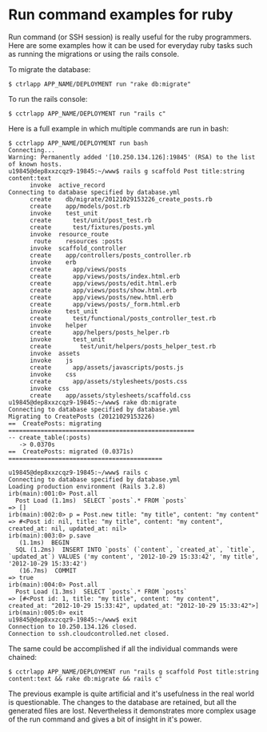 # Run command examples for ruby

Run command (or SSH session) is really useful for the ruby programmers.
Here are some examples how it can be used for everyday ruby tasks such as
running the migrations or using the rails console.

To migrate the database:
~~~
$ ctrlapp APP_NAME/DEPLOYMENT run "rake db:migrate"
~~~

To run the rails console:
~~~
$ cctrlapp APP_NAME/DEPLOYMENT run "rails c"
~~~

Here is a full example in which multiple commands are run in bash:
~~~
$ cctrlapp APP_NAME/DEPLOYMENT run bash
Connecting...
Warning: Permanently added '[10.250.134.126]:19845' (RSA) to the list of known hosts.
u19845@dep8xxzcqz9-19845:~/www$ rails g scaffold Post title:string content:text
      invoke  active_record
Connecting to database specified by database.yml
      create    db/migrate/20121029153226_create_posts.rb
      create    app/models/post.rb
      invoke    test_unit
      create      test/unit/post_test.rb
      create      test/fixtures/posts.yml
      invoke  resource_route
       route    resources :posts
      invoke  scaffold_controller
      create    app/controllers/posts_controller.rb
      invoke    erb
      create      app/views/posts
      create      app/views/posts/index.html.erb
      create      app/views/posts/edit.html.erb
      create      app/views/posts/show.html.erb
      create      app/views/posts/new.html.erb
      create      app/views/posts/_form.html.erb
      invoke    test_unit
      create      test/functional/posts_controller_test.rb
      invoke    helper
      create      app/helpers/posts_helper.rb
      invoke      test_unit
      create        test/unit/helpers/posts_helper_test.rb
      invoke  assets
      invoke    js
      create      app/assets/javascripts/posts.js
      invoke    css
      create      app/assets/stylesheets/posts.css
      invoke  css
      create    app/assets/stylesheets/scaffold.css
u19845@dep8xxzcqz9-19845:~/www$ rake db:migrate
Connecting to database specified by database.yml
Migrating to CreatePosts (20121029153226)
==  CreatePosts: migrating ====================================================
-- create_table(:posts)
   -> 0.0370s
==  CreatePosts: migrated (0.0371s) ===========================================

u19845@dep8xxzcqz9-19845:~/www$ rails c
Connecting to database specified by database.yml
Loading production environment (Rails 3.2.8)
irb(main):001:0> Post.all
  Post Load (1.1ms)  SELECT `posts`.* FROM `posts`
=> []
irb(main):002:0> p = Post.new title: "my title", content: "my content"
=> #<Post id: nil, title: "my title", content: "my content", created_at: nil, updated_at: nil>
irb(main):003:0> p.save
   (1.1ms)  BEGIN
  SQL (1.2ms)  INSERT INTO `posts` (`content`, `created_at`, `title`, `updated_at`) VALUES ('my content', '2012-10-29 15:33:42', 'my title', '2012-10-29 15:33:42')
   (16.7ms)  COMMIT
=> true
irb(main):004:0> Post.all
  Post Load (1.3ms)  SELECT `posts`.* FROM `posts`
=> [#<Post id: 1, title: "my title", content: "my content", created_at: "2012-10-29 15:33:42", updated_at: "2012-10-29 15:33:42">]
irb(main):005:0> exit
u19845@dep8xxzcqz9-19845:~/www$ exit
Connection to 10.250.134.126 closed.
Connection to ssh.cloudcontrolled.net closed.
~~~

The same could be accomplished if all the individual commands were chained:
~~~
$ cctrlapp APP_NAME/DEPLOYMENT run "rails g scaffold Post title:string content:text && rake db:migrate && rails c"
~~~

The previous example is quite artificial and it's usefulness in the real world is questionable.
The changes to the database are retained, but all the generated files are lost.
Nevertheless it demonstrates more complex usage of the run command and gives a bit of insight in it's power.
